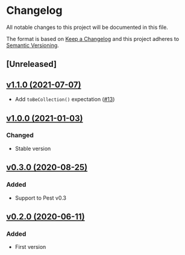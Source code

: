 # Changelog
All notable changes to this project will be documented in this file.

The format is based on [Keep a Changelog](http://keepachangelog.com/)
and this project adheres to [Semantic Versioning](http://semver.org/).

## [Unreleased]

## [v1.1.0 (2021-07-07)](https://github.com/pestphp/pest-plugin-laravel/compare/v1.0.0...v1.1.0)

- Add `toBeCollection()` expectation ([#13](https://github.com/pestphp/pest-plugin-laravel/pull/13))

## [v1.0.0 (2021-01-03)](https://github.com/pestphp/pest-plugin-laravel/compare/v0.3.0...v1.0.0)
### Changed
- Stable version

## [v0.3.0 (2020-08-25)](https://github.com/pestphp/pest-plugin-laravel/compare/v0.2.0...v0.3.0)
### Added
- Support to Pest v0.3

## [v0.2.0 (2020-06-11)](https://github.com/pestphp/pest-plugin-laravel/commit/a7d44316eda40be56465d34cb457953e508f4161)
### Added
- First version

